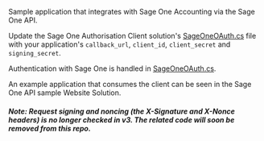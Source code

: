 Sample application that integrates with Sage One Accounting via the Sage One API.

Update the Sage One Authorisation Client solution's [SageOneOAuth.cs](Sage%20One%20Authorisation%20Client/SageOneOAuth.cs) file with your application's `callback_url`, `client_id`, `client_secret` and `signing_secret`.

Authentication with Sage One is handled in [SageOneOAuth.cs](Sage%20One%20Authorisation%20Client/SageOneOAuth.cs).

An example application that consumes the client can be seen in the Sage One API sample Website Solution.

##### Note: Request signing and noncing (the X-Signature and X-Nonce headers) is no longer checked in v3. The related code will soon be removed from this repo.
